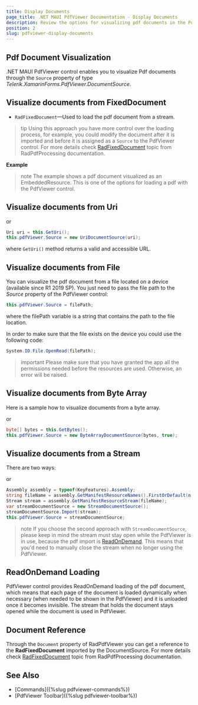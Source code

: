 ```yaml
---
title: Display Documents
page_title: .NET MAUI PdfViewer Documentation - Display Documents
description: Review the options for visualizing pdf documents in the PdfViewer for .NET MAUI.
position: 2
slug: pdfviewer-display-documents
---
```


## Pdf Document Visualization

.NET MAUI PdfViewer control enables you to visualize Pdf documents through the `Source` property of type *Telerik.XamarinForms.PdfViewer.DocumentSource*. 

## Visualize documents from FixedDocument

* `RadFixedDocument`&mdash;Used to load the pdf document from a stream.

>tip Using this approach you have more control over the loading process, for example, you could modify the document after it is imported and before it is assigned as a `Source` to the PdfViewer control. For more details check [RadFixedDocument](https://docs.telerik.com/devtools/document-processing/libraries/radpdfprocessing/model/radfixeddocument) topic from RadPdfProcessing documentation. 

**Example**

<snippet id='pdfviewer-key-features-source-fixed-method' />

>note The example shows a pdf document visualized as an EmbeddedResource. This is one of the options for loading a pdf with the PdfViewer control. 

## Visualize documents from Uri

<snippet id='pdfviewer-key-features-source-uri' />

or 
```C#
Uri uri = this.GetUri();
this.pdfViewer.Source = new UriDocumentSource(uri);
```

where `GetUri()` method returns a valid and accessible URL.

## Visualize documents from File

You can visualize the pdf document from a file located on a device (available since R1 2019 SP). You just need to pass the file path to the *Source* property of the PdfViewer control:

```C#
this.pdfViewer.Source = filePath;
```

where the filePath variable is a string that contains the path to the file location.

In order to make sure that the file exists on the device you could use the following code:

```C#
System.IO.File.OpenRead(filePath);
```

>important Please make sure that you have granted the app all the permissions needed before the resources are used. Otherwise, an error will be raised.

## Visualize documents from Byte Array

Here is a sample how to visualize documents from a byte array.

<snippet id='pdfviewer-key-features-source-byte' />

or
```C#
byte[] bytes = this.GetBytes();
this.pdfViewer.Source = new ByteArrayDocumentSource(bytes, true);          
```

## Visualize documents from a Stream

There are two ways: 

<snippet id='pdfviewer-key-features-stream' />

or

```C#
Assembly assembly = typeof(KeyFeatures).Assembly;
string fileName = assembly.GetManifestResourceNames().FirstOrDefault(n => n.Contains("pdfviewer-overview.pdf"));
Stream stream = assembly.GetManifestResourceStream(fileName);
var streamDocumentSource = new StreamDocumentSource();
streamDocumentSource.Import(stream);
this.pdfViewer.Source = streamDocumentSource;
```

>note If you choose the second approach with `StreamDocumentSource`, please keep in mind the stream must stay open while the PdfViewer is in use, because the pdf import is [ReadOnDemand](#readondemand-loading). This means that you'd need to manually close the stream when no longer using the PdfViewer.

## ReadOnDemand Loading

PdfViewer control provides ReadOnDemand loading of the pdf document, which means that each page of the document is loaded dynamically when necessary (when needed to be shown in the PdfViewer) and it is unloaded once it becomes invisible. The stream that holds the document stays opened while the document is used in PdfViewer.

## Document Reference

Through the `Document` property of RadPdfViewer you can get a reference to the **RadFixedDocument** imported by the DocumentSource. For more details check [RadFixedDocument](https://docs.telerik.com/devtools/document-processing/libraries/radpdfprocessing/model/radfixeddocument) topic from RadPdfProcessing documentation. 

## See Also

- [Commands]({%slug pdfviewer-commands%})
- [PdfViewer Toolbar]({%slug pdfviewer-toolbar%})
